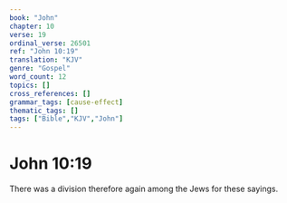 ```yaml
---
book: "John"
chapter: 10
verse: 19
ordinal_verse: 26501
ref: "John 10:19"
translation: "KJV"
genre: "Gospel"
word_count: 12
topics: []
cross_references: []
grammar_tags: [cause-effect]
thematic_tags: []
tags: ["Bible","KJV","John"]
---
```


# John 10:19

There was a division therefore again among the Jews for these sayings.

